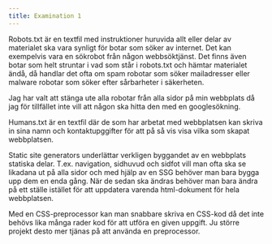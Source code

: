 ```yaml
---
title: Examination 1
---
```


Robots.txt är en textfil med instruktioner huruvida allt eller delar av materialet ska vara synligt för botar som söker av internet. Det kan exempelvis vara en sökrobot från någon webbsöktjänst. Det finns även botar som helt struntar i vad som står i robots.txt och hämtar materialet ändå, då handlar det ofta om spam robotar som söker mailadresser eller malware robotar som söker efter sårbarheter i säkerheten.

Jag har valt att stänga ute alla robotar från alla sidor på min webbplats då jag för tillfället inte vill att någon ska hitta den med en googlesökning.


Humans.txt är en textfil där de som har arbetat med webbplatsen kan skriva in sina namn och kontaktupggifter för att på så vis visa vilka som skapat webbplatsen.


Static site generators underlättar verkligen byggandet av en webbplats statiska delar. T.ex. navigation, sidhuvud och sidfot vill man ofta ska se likadana ut på alla sidor och med hjälp av en SSG behöver man bara bygga upp dem en enda gång. När de sedan ska ändras behöver man bara ändra på ett ställe istället för att uppdatera varenda html-dokument för hela webbplatsen.


Med en CSS-preprocessor kan man snabbare skriva en CSS-kod då det inte behövs lika många rader kod för att utföra en given uppgift. Ju större projekt desto mer tjänas på att använda en preprocessor.
